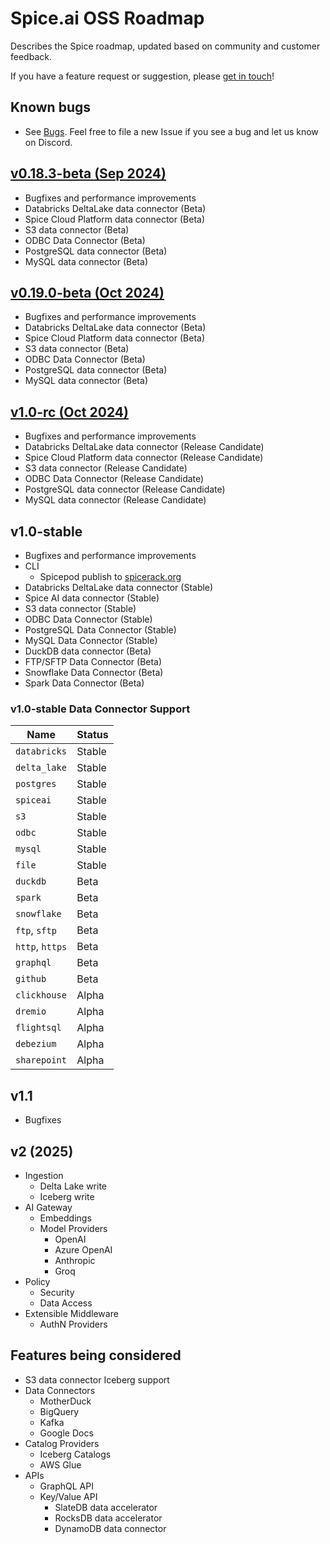 # Spice.ai OSS Roadmap

Describes the Spice roadmap, updated based on community and customer feedback.

If you have a feature request or suggestion, please [get in touch](https://github.com/spiceai/spiceai#-connect-with-us)!

## Known bugs

- See [Bugs](https://github.com/spiceai/spiceai/labels/bug). Feel free to file a new Issue if you see a bug and let us know on Discord.

## [v0.18.3-beta (Sep 2024)](https://github.com/spiceai/spiceai/milestone/32)

- Bugfixes and performance improvements
- Databricks DeltaLake data connector (Beta)
- Spice Cloud Platform data connector (Beta)
- S3 data connector (Beta)
- ODBC Data Connector (Beta)
- PostgreSQL data connector (Beta)
- MySQL data connector (Beta)

## [v0.19.0-beta (Oct 2024)](https://github.com/spiceai/spiceai/milestone/44)

- Bugfixes and performance improvements
- Databricks DeltaLake data connector (Beta)
- Spice Cloud Platform data connector (Beta)
- S3 data connector (Beta)
- ODBC Data Connector (Beta)
- PostgreSQL data connector (Beta)
- MySQL data connector (Beta)

## [v1.0-rc (Oct 2024)](https://github.com/spiceai/spiceai/milestone/33)

- Bugfixes and performance improvements
- Databricks DeltaLake data connector (Release Candidate)
- Spice Cloud Platform data connector (Release Candidate)
- S3 data connector (Release Candidate)
- ODBC Data Connector (Release Candidate)
- PostgreSQL data connector (Release Candidate)
- MySQL data connector (Release Candidate)

## v1.0-stable

- Bugfixes and performance improvements
- CLI
  - Spicepod publish to [spicerack.org](https://spicerack.org)
- Databricks DeltaLake data connector (Stable)
- Spice AI data connector (Stable)
- S3 data connector (Stable)
- ODBC Data Connector (Stable)
- PostgreSQL Data Connector (Stable)
- MySQL Data Connector (Stable)
- DuckDB data connector (Beta)
- FTP/SFTP Data Connector (Beta)
- Snowflake Data Connector (Beta)
- Spark Data Connector (Beta)

### v1.0-stable Data Connector Support

| Name            | Status |
| --------------- | ------ |
| `databricks`    | Stable |
| `delta_lake`    | Stable |
| `postgres`      | Stable |
| `spiceai`       | Stable |
| `s3`            | Stable |
| `odbc`          | Stable |
| `mysql`         | Stable |
| `file`          | Stable |
| `duckdb`        | Beta   |
| `spark`         | Beta   |
| `snowflake`     | Beta   |
| `ftp`, `sftp`   | Beta   |
| `http`, `https` | Beta   |
| `graphql`       | Beta   |
| `github`        | Beta   |
| `clickhouse`    | Alpha  |
| `dremio`        | Alpha  |
| `flightsql`     | Alpha  |
| `debezium`      | Alpha  |
| `sharepoint`    | Alpha  |

## v1.1

- Bugfixes

## v2 (2025)

- Ingestion
  - Delta Lake write
  - Iceberg write
- AI Gateway
  - Embeddings
  - Model Providers
    - OpenAI
    - Azure OpenAI
    - Anthropic
    - Groq
- Policy
  - Security
  - Data Access
- Extensible Middleware
  - AuthN Providers

## Features being considered

- S3 data connector Iceberg support
- Data Connectors
  - MotherDuck
  - BigQuery
  - Kafka
  - Google Docs
- Catalog Providers
  - Iceberg Catalogs
  - AWS Glue
- APIs
  - GraphQL API
  - Key/Value API
    - SlateDB data accelerator
    - RocksDB data accelerator
    - DynamoDB data connector
